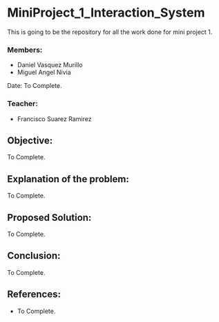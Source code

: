 # MiniProject_1_Interaction_System
This is going to be the repository for all the work done for mini project 1.

### Members:
* Daniel Vasquez Murillo
* Miguel Angel Nivia

Date: To Complete.

### Teacher:
* Francisco Suarez Ramirez

## Objective:
To Complete.

## Explanation of the problem:
To Complete.

## Proposed Solution:
To Complete.

## Conclusion:
To Complete.

## References:
* To Complete.
